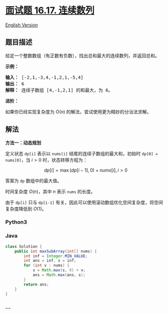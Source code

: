 # [面试题 16.17. 连续数列](https://leetcode.cn/problems/contiguous-sequence-lcci)

[English Version](/lcci/16.17.Contiguous%20Sequence/README_EN.md)

## 题目描述

<!-- 这里写题目描述 -->
<p>给定一个整数数组（有正数有负数），找出总和最大的连续数列，并返回总和。</p>

<p><strong>示例：</strong></p>

<pre><strong>输入：</strong> [-2,1,-3,4,-1,2,1,-5,4]
<strong>输出：</strong> 6
<strong>解释：</strong> 连续子数组 [4,-1,2,1] 的和最大，为 6。
</pre>

<p><strong>进阶：</strong></p>

<p>如果你已经实现复杂度为 O(<em>n</em>) 的解法，尝试使用更为精妙的分治法求解。</p>

## 解法

<!-- 这里可写通用的实现逻辑 -->

**方法一：动态规划**

定义状态 `dp[i]` 表示以 `nums[i]` 结尾的连续子数组的最大和，初始时 `dp[0] = nums[0]`，当 $i\gt 0$ 时，状态转移方程为：

$$
dp[i]=\max(dp[i-1],0)+nums[i], i>0
$$

答案为 `dp` 数组中的最大值。

时间复杂度 $O(n)$，其中 $n$ 表示 `nums` 的长度。

由于 `dp[i]` 只与 `dp[i-1]` 有关，因此可以使用滚动数组优化空间复杂度，将空间复杂度降低到 $O(1)$。

<!-- tabs:start -->

### **Python3**

<!-- 这里可写当前语言的特殊实现逻辑 -->





### **Java**

<!-- 这里可写当前语言的特殊实现逻辑 -->

```java
class Solution {
    public int maxSubArray(int[] nums) {
        int inf = Integer.MIN_VALUE;
        int ans = inf, s = inf;
        for (int v : nums) {
            s = Math.max(s, 0) + v;
            ans = Math.max(ans, s);
        }
        return ans;
    }
}
```



















### **...**

```


```



